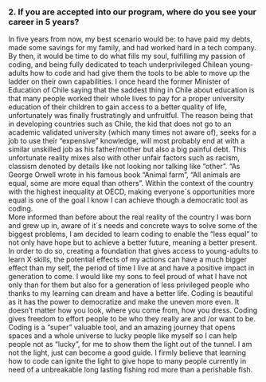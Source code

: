 ### 2. If you are accepted into our program, where do you see your career in 5 years?
In five years from now, my best scenario would be: to have paid my debts, made some savings for my family, and had worked hard in a tech company. By then, it would be time to do what fills my soul, fulfilling my passion of coding, and being fully dedicated to teach underprivileged Chilean young-adults how to code and had give them the tools to be able to move up the ladder on their own capabilities.
I once heard the former Minister of Education of Chile saying that the saddest thing in Chile about education is that many people worked their whole lives to pay for a proper university education of their children to gain access to a better quality of life, unfortunately was finally frustratingly and unfruitful. The reason being that in developing countries such as Chile, the kid that does not go to an academic validated university (which many times not aware of), seeks for a job to use their “expensive” knowledge, will most probably  end at with a similar unskilled job as his father/mother but also a big painful debt. This unfortunate reality mixes also with other unfair factors such as racism, classism denoted by details like not looking nor talking like “other”. “As George Orwell wrote in his famous book “Animal farm”, “All animals are equal, some are more equal than others”. Within the context of the country with the highest inequality at OECD, making everyone´s opportunities more equal is one of the goal I know I can achieve though a democratic tool as coding.  
More informed than before about the real reality of the country I was born and grew up in, aware of it´s needs and concrete ways to solve some of the biggest problems, I am decided to learn coding to enable the “less equal” to not only have hope but to achieve a better future, meaning a better present. In order to do so, creating a foundation that gives access to young-adults to learn X skills, the potential effects of my actions can have a much bigger effect than my self, the period of time I live at and have a positive impact in generation to come. I would like my sons to feel proud of what I have not only than for them but also for a generation of less privileged people who thanks to my learning can dream and have a better life.
Coding is beautiful as it has the power to democratize and make the uneven more even. It doesn’t matter how you look, where you come from, how you dress. Coding gives freedom to effort people to be who they really are and /or want to be. Coding is a “super” valuable tool, and an amazing journey that opens spaces and a whole universe to lucky people like myself so I can help people not as “lucky”, for me to show them the light out of the tunnel. I am not the light, just can become a good guide. I firmly believe that learning how to code can ignite the light to give hope to many people currently in need of a unbreakable long lasting fishing rod more than a perishable fish. 

